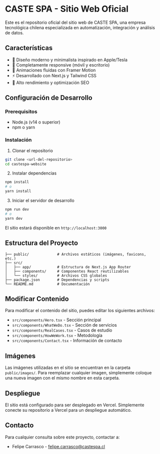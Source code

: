 # CASTE SPA - Sitio Web Oficial

Este es el repositorio oficial del sitio web de CASTE SPA, una empresa tecnológica chilena especializada en automatización, integración y análisis de datos.

## Características

- 🌟 Diseño moderno y minimalista inspirado en Apple/Tesla
- 📱 Completamente responsive (móvil y escritorio)
- 🔄 Animaciones fluidas con Framer Motion
- ⚡ Desarrollado con Next.js y Tailwind CSS
- 🚀 Alto rendimiento y optimización SEO

## Configuración de Desarrollo

### Prerequisitos

- Node.js (v14 o superior)
- npm o yarn

### Instalación

1. Clonar el repositorio
```bash
git clone <url-del-repositorio>
cd castespa-website
```

2. Instalar dependencias
```bash
npm install
# o
yarn install
```

3. Iniciar el servidor de desarrollo
```bash
npm run dev
# o
yarn dev
```

El sitio estará disponible en `http://localhost:3000`

## Estructura del Proyecto

```
├── public/             # Archivos estáticos (imágenes, favicons, etc.)
├── src/
│   ├── app/            # Estructura de Next.js App Router
│   ├── components/     # Componentes React reutilizables
│   └── styles/         # Archivos CSS globales
├── package.json        # Dependencias y scripts
└── README.md           # Documentación
```

## Modificar Contenido

Para modificar el contenido del sitio, puedes editar los siguientes archivos:

- `src/components/Hero.tsx` - Sección principal
- `src/components/WhatWeDo.tsx` - Sección de servicios
- `src/components/RealCases.tsx` - Casos de estudio
- `src/components/HowWeWork.tsx` - Metodología
- `src/components/Contact.tsx` - Información de contacto

## Imágenes

Las imágenes utilizadas en el sitio se encuentran en la carpeta `public/images/`. Para reemplazar cualquier imagen, simplemente coloque una nueva imagen con el mismo nombre en esta carpeta.

## Despliegue

El sitio está configurado para ser desplegado en Vercel. Simplemente conecte su repositorio a Vercel para un despliegue automático.

## Contacto

Para cualquier consulta sobre este proyecto, contactar a:
- Felipe Carrasco - felipe.carrasco@castespa.cl 
